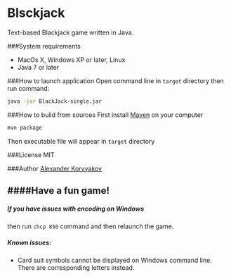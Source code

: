 Blsckjack
=========

Text-based Blackjack game written in Java.

###System requirements
* MacOs X, Windows XP or later, Linux
* Java 7 or later

###How to launch application
Open command line in `target` directory then run command:

```sh
java -jar BlackJack-single.jar
```
###How to build from sources
First install [Maven] on your computer

```sh
mvn package
```
Then executable file will appear in `target` directory

###License
MIT

###Author
[Alexander Korvyakov]

####Have a fun game!
---------------------------------

##### If you have issues with encoding on Windows
then run `chcp 850` command and then relaunch the game.

##### Known issues:
* Card suit symbols cannot be displayed on Windows command line. There are corresponding letters instead.

[Maven]:http://maven.apache.org/
[Alexander Korvyakov]:http://korvyakov.com
